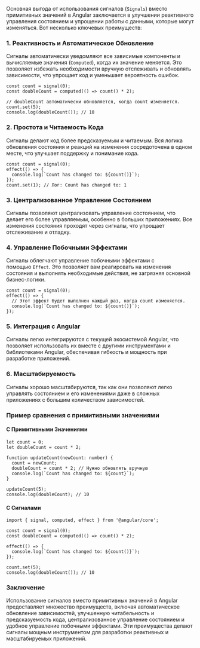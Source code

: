 
Основная выгода от использования сигналов (`Signals`) вместо примитивных значений в Angular заключается в улучшении реактивного управления состоянием и упрощении работы с данными, которые могут изменяться. Вот несколько ключевых преимуществ:

### 1. **Реактивность и Автоматическое Обновление**

Сигналы автоматически уведомляют все зависимые компоненты и вычисляемые значения (`Computed`), когда их значение меняется. Это позволяет избежать необходимости вручную отслеживать и обновлять зависимости, что упрощает код и уменьшает вероятность ошибок.

```TS
const count = signal(0);
const doubleCount = computed(() => count() * 2);

// doubleCount автоматически обновляется, когда count изменяется.
count.set(5);
console.log(doubleCount()); // 10
```

### 2. **Простота и Читаемость Кода**

Сигналы делают код более предсказуемым и читаемым. Вся логика обновления состояния и реакций на изменения сосредоточена в одном месте, что улучшает поддержку и понимание кода.

```TS
const count = signal(0);
effect(() => {
  console.log(`Count has changed to: ${count()}`);
});
count.set(1); // Лог: Count has changed to: 1
```

### 3. **Централизованное Управление Состоянием**

Сигналы позволяют централизовать управление состоянием, что делает его более управляемым, особенно в больших приложениях. Все изменения состояния проходят через сигналы, что упрощает отслеживание и отладку.

### 4. **Управление Побочными Эффектами**

Сигналы облегчают управление побочными эффектами с помощью `Effect`. Это позволяет вам реагировать на изменения состояния и выполнять необходимые действия, не загрязняя основной бизнес-логики.

```TS
const count = signal(0);
effect(() => {
  // Этот эффект будет выполнен каждый раз, когда count изменяется.
  console.log(`Count has changed to: ${count()}`);
});
```

### 5. **Интеграция с Angular**

Сигналы легко интегрируются с текущей экосистемой Angular, что позволяет использовать их вместе с другими инструментами и библиотеками Angular, обеспечивая гибкость и мощность при разработке приложений.

### 6. **Масштабируемость**

Сигналы хорошо масштабируются, так как они позволяют легко управлять состоянием и его изменениями даже в сложных приложениях с большим количеством зависимостей.

### Пример сравнения с примитивными значениями

#### С Примитивными Значениями

```TS
let count = 0;
let doubleCount = count * 2;

function updateCount(newCount: number) {
  count = newCount;
  doubleCount = count * 2; // Нужно обновлять вручную
  console.log(`Count has changed to: ${count}`);
}

updateCount(5);
console.log(doubleCount); // 10
```

#### С Сигналами

```TS
import { signal, computed, effect } from '@angular/core';

const count = signal(0);
const doubleCount = computed(() => count() * 2);

effect(() => {
  console.log(`Count has changed to: ${count()}`);
});

count.set(5);
console.log(doubleCount()); // 10
```

### Заключение

Использование сигналов вместо примитивных значений в Angular предоставляет множество преимуществ, включая автоматическое обновление зависимостей, улучшенную читабельность и предсказуемость кода, централизованное управление состоянием и удобное управление побочными эффектами. Эти преимущества делают сигналы мощным инструментом для разработки реактивных и масштабируемых приложений.